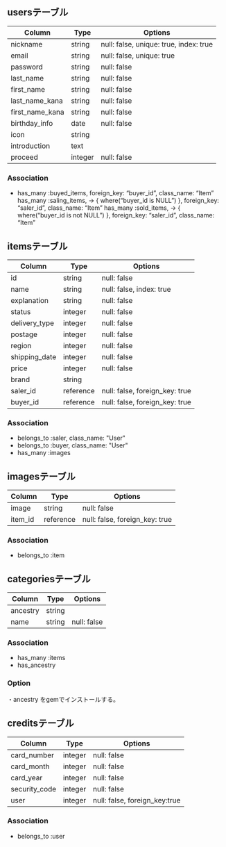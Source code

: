 ## usersテーブル
|Column         |Type     |Options                   |
|---------------|---------|---------------           |
|nickname       |string   |null: false, unique: true, index: true
|email          |string   |null: false, unique: true
|password       |string   |null: false
|last_name      |string   |null: false
|first_name     |string   |null: false
|last_name_kana |string   |null: false
|first_name_kana|string   |null: false
|birthday_info  |date     |null: false
|icon           |string
|introduction   |text
|proceed        |integer  |null: false

### Association
- has_many :buyed_items, foreign_key: “buyer_id”, class_name: “Item”
  has_many :saling_items, -> { where(“buyer_id is NULL”) }, foreign_key: “saler_id”, class_name: “Item”
  has_many :sold_items, -> { where(“buyer_id is not NULL”) }, foreign_key: “saler_id”, class_name: “Item”
## itemsテーブル
|Column        |Type     |Options    |
|--------------|---------|-----------|
|id            |string   |null: false|
|name          |string   |null: false, index: true|
|explanation   |string   |null: false|
|status        |integer  |null: false|
|delivery_type |integer  |null: false|
|postage       |integer  |null: false|
|region        |integer  |null: false|
|shipping_date |integer  |null: false|
|price         |integer  |null: false|
|brand         |string   |
|saler_id      |reference|null: false, foreign_key: true|
|buyer_id      |reference|null: false, foreign_key: true|
### Association  
- belongs_to :saler, class_name: "User"
- belongs_to :buyer, class_name: "User"
- has_many :images
## imagesテーブル
|Column        |Type     |Options    |
|--------------|---------|-----------|
|image         |string   |null: false|
|item_id       |reference|null: false, foreign_key: true|
### Association 
- belongs_to :item


## categoriesテーブル
|Column        |Type     |Options    |
|--------------|---------|-----------|
|ancestry      |string   |
|name          |string   |null: false|
### Association 
- has_many :items
- has_ancestry

### Option
・ancestry をgemでインストールする。


## creditsテーブル
|Column        |Type     |Options    |
|--------------|---------|-----------|
|card_number   |integer  |null: false|
|card_month    |integer  |null: false|
|card_year     |integer  |null: false|
|security_code |integer  |null: false|
|user          |integer  |null: false, foreign_key:true|

### Association
- belongs_to :user







